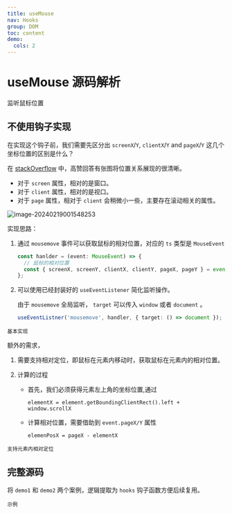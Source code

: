 ```yaml
---
title: useMouse
nav: Hooks
group: DOM
toc: content
demo:
  cols: 2
---
```


# useMouse 源码解析

监听鼠标位置

## 不使用钩子实现

在实现这个钩子前，我们需要先区分出 `screenX`/`Y`, `clientX`/`Y` and `pageX`/`Y` 这几个坐标位置的区别是什么？

在 [stackOverflow](https://stackoverflow.com/questions/6073505/what-is-the-difference-between-screenx-y-clientx-y-and-pagex-y) 中，高赞回答有张图将位置关系展现的很清晰。

- 对于 `screen` 属性，相对的是窗口。
- 对于 `client` 属性，相对的是视口。
- 对于 `page` 属性，相对于 `client` 会稍微小一些，主要存在滚动相关的属性。

![image-20240219001548253](https://vblog-img.oss-cn-shanghai.aliyuncs.com/jacky-blog-vuepress/202402190015025.png)

实现思路：

1. 通过 `mousemove` 事件可以获取鼠标的相对位置，对应的 `ts` 类型是 `MouseEvent`

   ```ts
   const hanlder = (event: MouseEvent) => {
     // 鼠标的相对位置
     const { screenX, screenY, clientX, clientY, pageX, pageY } = event;
   };
   ```

2. 可以使用已经封装好的 `useEventListener` 简化监听操作。

   由于 `mousemove` 全局监听， `target` 可以传入 `window` 或者 `document` 。

   ```ts
   useEventListner('mousemove', handler, { target: () => document });
   ```

<code src="./demo/demo1.tsx" >基本实现</code>

额外的需求，

1. 需要支持相对定位，即鼠标在元素内移动时，获取鼠标在元素内的相对位置。

2. 计算的过程

   - 首先，我们必须获得元素左上角的坐标位置,通过

     `elementX = element.getBoundingClientRect().left + window.scrollX`

   - 计算相对位置，需要借助到 `event.pageX/Y` 属性

     `elemenPosX = pageX - elementX`

<code src="./demo/demo2.tsx" >支持元素内相对定位</code>

## 完整源码

将 `demo1` 和 `demo2` 两个案例，逻辑提取为 `hooks` 钩子函数方便后续复用。

<code src="./demo/demo3.tsx" >示例</code>
